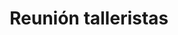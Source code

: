 ---
layout: agenda
title: Reunión talleristas
fecha: Martes 7 de agosto
published: true
hora: 19hs
orden: 3
link: /novedades/reunion-de-talletistas
---